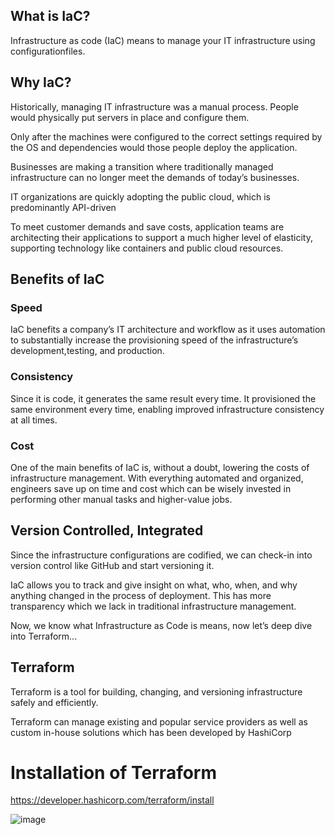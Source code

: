 ## What is IaC?

Infrastructure as code (IaC) means to manage your IT infrastructure using configurationfiles.

## Why IaC?

Historically, managing IT infrastructure was a manual process. People would physically put servers in place and configure them.

Only after the machines were configured to the correct settings required by the OS and dependencies would those people deploy the application.

Businesses are making a transition where traditionally managed infrastructure can no longer meet the demands of today’s businesses. 

IT organizations are quickly adopting the public cloud, which is predominantly API-driven

To meet customer demands and save costs, application teams are architecting their applications to support a much higher level of elasticity, supporting technology like containers and public cloud resources.

## Benefits of IaC

### Speed

IaC benefits a company’s IT architecture and workflow as it uses automation to substantially increase the provisioning speed of the infrastructure’s development,testing, and production.

### Consistency

Since it is code, it generates the same result every time. It provisioned the same environment every time, enabling improved infrastructure consistency at all times.

### Cost

One of the main benefits of IaC is, without a doubt, lowering the costs of infrastructure management. With everything automated and organized, engineers save up on time and cost which can be wisely invested in performing other manual tasks and higher-value jobs.

## Version Controlled, Integrated

Since the infrastructure configurations are codified, we can check-in into version control like GitHub and start versioning it.

IaC allows you to track and give insight on what, who, when, and why anything changed in the process of deployment. This has more transparency which we lack in traditional infrastructure management.

Now, we know what Infrastructure as Code is means, now let’s deep dive into Terraform...

## Terraform

Terraform is a tool for building, changing, and versioning infrastructure safely and efficiently. 

Terraform can manage existing and popular service providers as well as custom in-house solutions which has been developed by HashiCorp

# Installation of Terraform

https://developer.hashicorp.com/terraform/install

![image](https://github.com/user-attachments/assets/a5838c97-f170-4f29-abb6-2955b34ce804)

